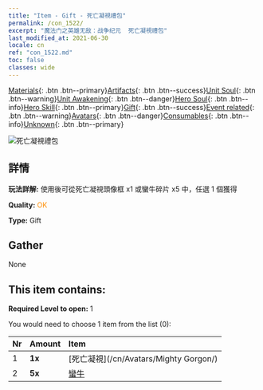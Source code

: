 ```yaml
---
title: "Item - Gift - 死亡凝視禮包"
permalink: /con_1522/
excerpt: "魔法门之英雄无敌：战争纪元  死亡凝視禮包"
last_modified_at: 2021-06-30
locale: cn
ref: "con_1522.md"
toc: false
classes: wide
---
```

 [Materials](/ItemsCN/){: .btn .btn--primary}[Artifacts](/ItemsCN/Artifacts/){: .btn .btn--success}[Unit Soul](/ItemsCN/UnitSoul/){: .btn .btn--warning}[Unit Awakening](/ItemsCN/UnitAwakening/){: .btn .btn--danger}[Hero Soul](/ItemsCN/HeroSoul/){: .btn .btn--info}[Hero Skill](/ItemsCN/HeroSkill/){: .btn .btn--primary}[Gift](/ItemsCN/Gift/){: .btn .btn--success}[Event related](/ItemsCN/Events/){: .btn .btn--warning}[Avatars](/ItemsCN/Avatars/){: .btn .btn--danger}[Consumables](/ItemsCN/Consumables/){: .btn .btn--info}[Unknown](/ItemsCN/Unknown/){: .btn .btn--primary}

 ![死亡凝視禮包](/images/t/i_907136.png)

## 詳情
 **玩法詳解:** 使用後可從死亡凝視頭像框 x1 或蠻牛碎片 x5 中，任選 1 個獲得

 **Quality:** <span style="color: #FF8C00">OK</span>

 **Type:** Gift

## Gather

  None

## This item contains:

 **Required Level to open:** 1

 You would need to choose 1 item from the list (0):

  | Nr | Amount |     Item    |
  |:---|:-------|:------------|
  | 1 |  **1x** | [死亡凝視](/cn/Avatars/Mighty Gorgon/) |  | 
  | 2 |  **5x** | [蠻牛](/cn/Items/unt_257/) |  | 
